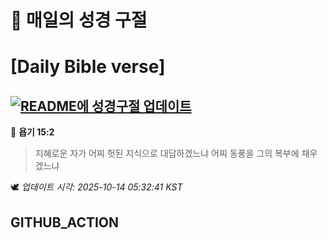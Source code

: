 # 🙏 매일의 성경 구절
# [Daily Bible verse]
## [![README에 성경구절 업데이트](https://github.com/DONGSUKA/first_test/actions/workflows/update-readme-bible.yml/badge.svg)](https://github.com/DONGSUKA/first_test/actions/workflows/update-readme-bible.yml)
<!-- START_BIBLE_VERSE -->
📖 **욥기 15:2**
> 지혜로운 자가 어찌 헛된 지식으로 대답하겠느냐 어찌 동풍을 그의 복부에 채우겠느냐

🕊️ _업데이트 시각: 2025-10-14 05:32:41 KST_
  <!-- END_BIBLE_VERSE -->
## GITHUB_ACTION
